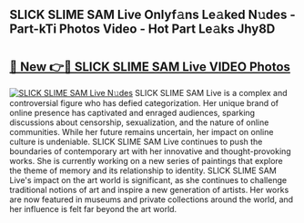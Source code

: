 ## SLICK SLIME SAM Live Onlyf𝚊ns Le𝚊ked N𝚞des - Part-kTi Photos Video - Hot Part Le𝚊ks Jhy8D

# <h2><a href="http://ab27679.deff.icu/?id=SLICK+SLIME+SAM+Live">🔗 New 👉🔴 SLICK SLIME SAM Live VIDEO Photos</a></h2>

[![SLICK SLIME SAM Live N𝚞des](https://i.imgur.com/rIISA9y.gif)](http://ab27679.deff.icu/?id=SLICK+SLIME+SAM+Live)
SLICK SLIME SAM Live is a complex and controversial figure who has defied categorization. Her unique brand of online presence has captivated and enraged audiences, sparking discussions about censorship, sexualization, and the nature of online communities. While her future remains uncertain, her impact on online culture is undeniable. SLICK SLIME SAM Live continues to push the boundaries of contemporary art with her innovative and thought-provoking works. She is currently working on a new series of paintings that explore the theme of memory and its relationship to identity. SLICK SLIME SAM Live's impact on the art world is significant, as she continues to challenge traditional notions of art and inspire a new generation of artists. Her works are now featured in museums and private collections around the world, and her influence is felt far beyond the art world.
